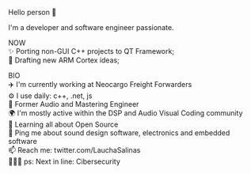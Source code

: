 Hello person 👋  
  
I'm a developer and software engineer passionate.  

NOW  
✨ Porting non-GUI C++ projects to QT Framework;  
📝 Drafting new ARM Cortex ideas;  

BIO  
✈️ I'm currently working at Neocargo Freight Forwarders  
⚙️ I use daily: c++, .net, js  
🎵 Former Audio and Mastering Engineer  
🌍 I'm mostly active within the DSP and Audio Visual Coding community  
🌱 Learning all about Open Source  
💬 Ping me about sound design software, electronics and embedded software  
📫 Reach me: twitter.com/LauchaSalinas  
👨🏻‍💻 ps: Next in line: Cibersecurity  
